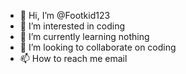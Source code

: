 - 👋 Hi, I’m @Footkid123
- 👀 I’m interested in coding
- 🌱 I’m currently learning nothing
- 💞️ I’m looking to collaborate on coding
- 📫 How to reach me email

<!---
Footkid123/Footkid123 is a ✨ special ✨ repository because its `README.md` (this file) appears on your GitHub profile.
You can click the Preview link to take a look at your changes.
--->
